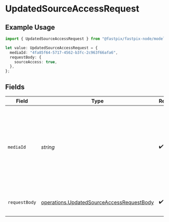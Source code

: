 # UpdatedSourceAccessRequest

## Example Usage

```typescript
import { UpdatedSourceAccessRequest } from "@fastpix/fastpix-node/models/operations";

let value: UpdatedSourceAccessRequest = {
  mediaId: "4fa85f64-5717-4562-b3fc-2c963f66afa6",
  requestBody: {
    sourceAccess: true,
  },
};
```

## Fields

| Field                                                                                                              | Type                                                                                                               | Required                                                                                                           | Description                                                                                                        | Example                                                                                                            |
| ------------------------------------------------------------------------------------------------------------------ | ------------------------------------------------------------------------------------------------------------------ | ------------------------------------------------------------------------------------------------------------------ | ------------------------------------------------------------------------------------------------------------------ | ------------------------------------------------------------------------------------------------------------------ |
| `mediaId`                                                                                                          | *string*                                                                                                           | :heavy_check_mark:                                                                                                 | When creating the media, FastPix assigns a universally unique identifier with a maximum length of 255 characters.<br/> | 4fa85f64-5717-4562-b3fc-2c963f66afa6                                                                               |
| `requestBody`                                                                                                      | [operations.UpdatedSourceAccessRequestBody](../../models/operations/updatedsourceaccessrequestbody.md)             | :heavy_check_mark:                                                                                                 | N/A                                                                                                                | {<br/>"sourceAccess": true<br/>}                                                                                   |